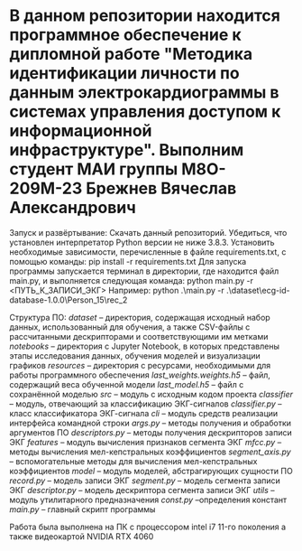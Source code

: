 # В данном репозитории находится программное обеспечение к дипломной работе "Методика идентификации личности по данным электрокардиограммы в системах управления доступом к информационной инфраструктуре". Выполним студент МАИ группы М8O-209М-23 Брежнев Вячеслав Александрович

Запуск и развёртывание:
Скачать данный репозиторий.
Убедиться, что установлен интерпретатор Python версии не ниже 3.8.3.
Установить необходимые зависимости, перечисленные в файле requirements.txt, с помощью команды: pip install -r requirements.txt
Для запуска программы запускается терминал в директории, где находится файл main.py, и выполняется следующая команда:
python main.py -r <ПУТЬ_К_ЗАПИСИ_ЭКГ>
Например:
python .\main.py -r .\dataset\ecg-id-database-1.0.0\Person_15\rec_2


Структура ПО:
*dataset* – директория, содержащая исходный набор данных, использованный для обучения, а также CSV-файлы с рассчитанными дескрипторами и соответствующими им метками
*notebooks* – директория с Jupyter Notebook, в которых представлены этапы исследования данных, обучения моделей и визуализации графиков
*resources* – директория с ресурсами, необходимыми для работы программного обеспечения
*last_weights.weights.h5* – файл, содержащий веса обученной модели
*last_model.h5* – файл c сохранённой моделью
*src* – модуль с исходным кодом проекта
*classifier* – модуль, отвечающий за классификацию ЭКГ-сигналов
*classifier.py* – класс классификатора ЭКГ-сигнала
*cli* – модуль средств реализации интерфейса командной строки
*args.py* – методы получения и обработки аргументов ПО
*descriptors.py* – методы получения дескрипторов записи ЭКГ
*features* – модуль вычисления признаков сегмента ЭКГ
*mfcc.py* – методы вычисления мел-кепстральных коэффициентов
*segment_axis.py* – вспомогательные методы для вычисления мел-кепстральных коэффициентов
*model* – модуль моделей, абстрагирующих сущности ПО
*record.py* – модель записи ЭКГ
*segment.py* – модель сегмента записи ЭКГ
*descriptor.py* – модель дескриптора сегмента записи ЭКГ
*utils* – модуль утилитарного предназначения
*const.py* –определения констант
*main.py* – главный скрипт программы

Работа была выполнена на ПК с процессором intel i7 11-го поколения а также видеокартой NVIDIA RTX 4060
